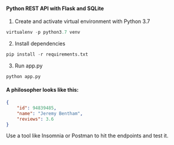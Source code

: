 #### Python REST API with Flask and SQLite

1. Create and activate virtual environment with Python 3.7

```python
virtualenv -p python3.7 venv
```

2. Install dependencies

```python
pip install -r requirements.txt
```

3. Run app.py

```python
python app.py
```

#### A philosopher looks like this:

```json
{
    "id": 94839485,
    "name": "Jeremy Bentham",
    "reviews": 3.6
}
```

Use a tool like Insomnia or Postman to hit the endpoints and test it.
